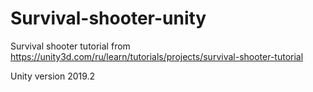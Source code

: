 # Survival-shooter-unity
Survival shooter tutorial from https://unity3d.com/ru/learn/tutorials/projects/survival-shooter-tutorial

Unity version 2019.2
